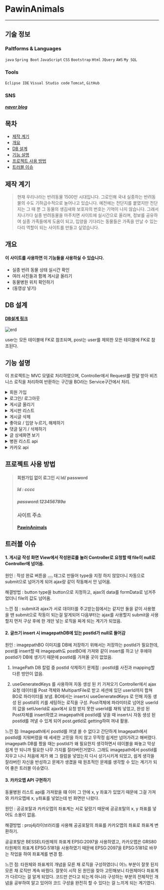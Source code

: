 # PawinAnimals
-----------
## 기술 정보

### Paltforms & Languages
`java` `Spring Boot` `JavaScript` `CSS` `Bootstrap` `Html` `JQuery` `AWS` `My SQL`
### Tools
`Eclipse IDE` `Visual Studio code` `Tomcat`, `GitHub`
### SNS
##### [naver blog](https://blog.naver.com/hello_world0_07)

## 목차
+ <span style="color:black">[제작 계기](#제작-계기)</span>
+ [개요](#개요)
+ [DB 설계](#DB-설계)
+ [기능 설명](#기능-설명)
+ [프로젝트 사용 방법](#프로젝트-사용-방법)
+ [트러블 이슈](#트러블-이슈)

## 제작 계기
> 현재 우리나라는 반려동물 1500만 시대입니다.
>그로인해 국내 실종하는 반려동물의 수도 기하급수적으로 늘어나고 있습니다.
>예전에는 전단지를 붙였지만 전단지는 그 때 뿐 그 동물의 생김새와 보호자의 번호는 기억이 나지 않습니다.
>그래서 지나가다 실종 반려동물을 마주치면 사이트에 실시간으로 올리며, 정보를 공유하여 실종 가족들에게 도움이 되고, 입양을 기다리는 동물들은 가족을 만날 수 있는 다리 역할이 되는 사이트를 만들고 싶었습니다.

## 개요
#### 이 사이트를 사용하면 이 기능들을 사용하실 수 있습니다.
+ 실종 반려 동물 상태 실시간 확인
+ 여러 사진들과 함께 게시글 올리기
+ 동물병원 위치 확인하기
+ (동영상 넣기)

## DB 설계
#### [DB설계 링크](https://docs.google.com/spreadsheets/d/1G2XHEZBFKvZEbPCXA1HBjAaZSoXaw1s_i66xens9OvU/edit#gid=980509685)
![erd](https://user-images.githubusercontent.com/120003960/224560646-ff51a84a-89d4-4f1d-9f17-a6da4481d168.png)

user는 모든 테이블에 FK로 참조되며, post는 user를 제외한 모든 테이블에 FK로 참조된다.

## 기능 설명
이 프로젝트는 MVC 모델로 처리하였으며, Controller에서 Request를 전달 받아 비즈니스 로직을 처리하여 반환하는 구간을 BO라는 Service구간에서 처리.
<details><summary>회원 가입</summary>
<p>
  <strong><중복확인></strong> <br>
<img src ="https://user-images.githubusercontent.com/120003960/224636731-11f38553-c122-474b-a799-92e62de3ce26.png" width="400" height="400">

View화면에서 회원가입 시 아이디가 중복 됐을 때 빨간 글씨로 "이미 사용중인 ID입니다."를 띄움.
<br>
    
<strong><DB저장></strong> <br>
<img src="https://user-images.githubusercontent.com/120003960/224638301-08ba419e-be97-4d65-b867-4920c166aaae.png" width="700" height="50"><br>
  비밀번호 저장 시 해싱 된 비밀번호를 저장.

 </p>
</details>
  
<details><summary>로그인/ 로그아웃</summary>
  <p>
  로그인하기를 눌렀을 때 loginId, password가 중복이 있는지 확인 후 중복건이 없을 시에만 로그인 후 모든 메뉴 사용권한 획득<br><br>
 로그아웃 시 메뉴 사용 권한 없어짐.
  </p>
  </details>
  
 <details><summary>게시글 올리기</summary>
  <p>
  <img src="https://user-images.githubusercontent.com/120003960/224639687-e5a3c519-fd94-4167-a644-5e97433286a9.png" width="400" height="400"> <br>
  게시글을 올릴 때에는 3장 이하의 사진들을 넣을 수 있으며, 제목, 내용, 상태, 지역, 동물종이 빠짐 없이 넣을 수 있도록 구현.<br>
  </p>
</details>

 <details><summary>게시판 리스트</summary>
  <p>
  <img src="https://user-images.githubusercontent.com/120003960/224641397-bc1f1096-58dd-4283-84c9-e6e131646b10.png" width="400" height="400"><br>
  유저들이 올린 게시글 리스트를 볼 수 있고, 필요한 검색을 할 수 있다.
  </p>
 </details>

 <details><summary>게시글 삭제</summary>
  <p>
  
  게시글 삭제할 때는 게시글 글과 사진들, 게시글에 달린 좋아요/입양 내용, 댓글도 함께 삭제하도록 만듬<br>

  </p>
  </details>
 <details><summary>좋아요 / 입양 누르기, 해제하기</summary>
  <p>
  <img src="https://user-images.githubusercontent.com/120003960/224642209-feac2226-3028-45c5-aa01-40f02c007c06.png" width="400" height="400"> <br>
  좋아요를 눌렀을 때는 하트와, 체크표시 색깔이 변하고 좋아요 갯수를 눌렀을 때는 모달로 누른 사람들의 로그인 아이디를 확인 할 수 있다.
<br>

  </p>
  </details>
 <details><summary>댓글 달기 / 삭제하기</summary>
  <p>
  <img src="https://user-images.githubusercontent.com/120003960/224642947-ffb499a1-3c7f-4d6d-a78a-6404460b5cde.png" width="400" height="400"><br>
   댓글을 작성 시 화면 이동 없이 머무르게 되며, 댓글 오른쪽 아이콘을 누르면 삭제가 가능하다.
  </p>
  </details>
  <details><summary>글 상세화면 보기</summary>
  <p>
  <img src="https://user-images.githubusercontent.com/120003960/224643208-f89cad87-23e2-4278-af59-cb637237011f.png" width="400" height="600"><br>
  좋아요와 댓글을 쓰며 유저들끼리 소통 창고가 되는 화면이다.
  </p>
  </details>
   <details><summary>병원 리스트 api</summary>
  <p>
  <img src="https://user-images.githubusercontent.com/120003960/224643713-a51e3807-b819-4349-9f79-fd87dc7d36d7.png" width="400" height="600"><br>
  현재 운영중인 병원들만 있으며, 병원 이름을 검색하여 볼 수도 있다.
</p>
</details>
    
<details><summary>카카오 api</summary>
  <p>
 <img src="https://user-images.githubusercontent.com/120003960/224644286-4a6fb9bb-163a-4416-9461-baff261a6f27.png" width="400" height="400"><br>
 병원 주소 파악을 위한 화면이다.
</p>
 </details>
 
 
## 프로젝트 사용 방법
> #### 회원가입 없이 로그인 시 Id/ password
> ##### Id : cccc
> ##### password:123456789a
> ### 사이트 주소
> #### [PawinAnimals](http://43.201.25.10:8080/main/main_view)

## 트러블 이슈 
#### 1. 게시글 작성 화면 View에서 작성완료를 눌러 Controller로 요청할 때 file이 null로 Controller에 넘어옴.

원인 : 작성 완료 버튼을 <button></button> 태그로 만들어 type을 지정 하지 않았더니 자동으로 submit으로 넘어가게 되어 ajax랑 같이 작동해서 안 넘어옴.

해결방법 : button type을 button으로 지정하고, ajax의 data를 formData로 넘겨주었더니 file의 값도 넘어옴.

느낀 점 : submit과 ajax가 서로 데이터를 주고받는점에서는 같지만 둘을 같이 사용했을 땐 submit으로 작동이 되는걸 알게되어 다음부터는 ajax를 사용할지 submit을 사용할지 먼저 구상 후에 한 개만 넣는 로직을 짜게 되는 계기가 되었음.

#### 2. 글쓰기 insert 시 imagepathDB에 있는 postId가 null로 들어감 

원인 : imagepathBO 이미지를 DB에 저장하기 위해서는 저장하는 postId가 필요한데, post를 insert할 때 imagepath도 postBO에 가져와 같이 insert를 하고 난 후에야 postId가 DB에 생기기 때문에 postId를 가져올 곳이 없었음.


1) ImagePath DB 칼럼 중 postId 삭제하기 
문제점 : postId를 사진과 mapping할 다른 방안이 없음.

2) useGeneratedKeys 를 사용하여 자동 생성 된 키 가져오기
Controller에서 ajax 요청 데이터를 Post 객체와 MultipartFile로 받고 세션에 있던 userId까지 합쳐 BO로 파라미터를 보냄.
BO에서는 insert시 useGeneratedKeys 로 인해 자동 생성 된 postId의 키를 세팅하는 로직을 구성.
Post객체에 파라미터로 넘어온 userId의 값을 setUserId로 ajax에서 요청 받지 못한 userId를 채워 넣었고, 완성 된 Post자체를 insert하였고 imagepath에 postId를 넣을 때 insert시 자동 생성 된 postId를 꺼낼 수 있게 되어 post.getId로 getting하여 꺼내 활용.

느낀 점: Imagepath에서 postId를 꺼낼 쓸 수 없다고 간단하게 Imagepath에서 postId를 지워버렸을 때 세세한 고민을 하지 않고 무작정 쉽게만 넘어가려고 해버렸다.
imagepath DB를 짰을 때는 postId가 왜 필요한지 생각하면서 테이블을 짜놓고 막상 쉽게 안 되니까 필요한 나무 가지를 잘라버린거였다.
그래도 imagepath에서 postId를 지우고 나니 처음에 제가 왜 그 컬럼을 넣었는지 다시 상기시키게 되었고, 쉽게 생각을 잘라버린 자신을 반성하고 문제가 생겼을 때 원초적인 문제를 생각할 수 있는 계기가 되어 좋은 트러블 이슈였다.

#### 3. 카카오맵 API 구현하기

동물병원 리스트 api를 가져왔을 떄 이미 그 안에 x, y 좌표가 있었기 때문에 그걸 가져와 카카오맵에 x, y좌표를 넣었는데 빈 화면만 나왔다.

원인 : 공공포탈과 카카오맵의 좌표계는 서로 달랐기 때문에 공공포탈의 x, y 좌표를 넣어도 소용이 없음.

해결방법 : proj4j라이브러리를 사용해 공공포탈의 좌표를 카카오맵의 좌표로 좌표계 변환하기.

공공포탈은 BESSEL타원체의 좌표계 EPSG:2097을 사용하였고, 카카오맵은 GRS80타원체의 좌표계 EPSG:5181을 사용하였기 때문에 EPSG:2097을 EPSG:5181로 바꾸는 작업을 하여 좌표계를 변경 함.

느낀 점: 타원체와 좌표계의 개념을 모른 채 로직을 구성하였더니 어느 부분이 잘못 된지 모른 채 로직만 계속 바꿨다.
잘못이 시작 된 원인을 찾아 고민해보니 타원체마다 좌표계가 다르다는 걸 알게 되었다. 
코드만 쓴다고 되는게 아니라 구성하는 부분의 전체적인 개념을 공부하여 알고 있어야 코드 구성을 완전히 할 수 있다는 걸 느끼게 되는 계기였다.
